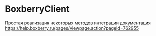 # BoxberryClient
Простая реализация некоторых методов интеграции 
документация https://help.boxberry.ru/pages/viewpage.action?pageId=762955

